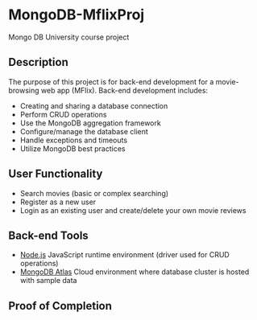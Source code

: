 # MongoDB-MflixProj
Mongo DB University course project

## Description
The purpose of this project is for back-end development for a movie-browsing web app (MFlix).
Back-end development includes:
- Creating and sharing a database connection
- Perform CRUD operations
- Use the MongoDB aggregation framework
- Configure/manage the database client
- Handle exceptions and timeouts
- Utilize MongoDB best practices

## User Functionality
- Search movies (basic or complex searching)
- Register as a new user
- Login as an existing user and create/delete your own movie reviews

## Back-end Tools
- [Node.js](https://nodejs.org/en/) JavaScript runtime environment (driver used for CRUD operations)
- [MongoDB Atlas](https://www.mongodb.com/cloud/atlas) Cloud environment where database cluster is hosted with sample data

## Proof of Completion

